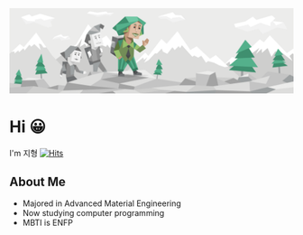 ![ENFP](README.assets/diplomats_Campaigner_ENFP_personality_header.svg)

# Hi :grinning:

I'm 지형
[![Hits](https://hits.seeyoufarm.com/api/count/incr/badge.svg?url=https%3A%2F%2Fgithub.com%2Fwlgud2&count_bg=%236FB0FF&title_bg=%233882D7&icon=&icon_color=%23E7E7E7&title=hits&edge_flat=false)](https://hits.seeyoufarm.com)
## About Me
- Majored in Advanced Material Engineering
- Now studying computer programming
- MBTI is ENFP

